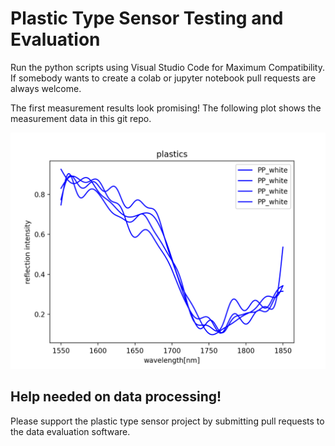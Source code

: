 # Plastic Type Sensor Testing and Evaluation

Run the python scripts using Visual Studio Code for Maximum Compatibility.
If somebody wants to create a colab or jupyter notebook pull requests are always welcome.

The first measurement results look promising! The following plot shows the measurement data in this git repo.

![plastic scans](media/sample_data_fourPP.png "Scans of four PP items")

## Help needed on data processing!
Please support the plastic type sensor project by submitting pull requests to the data evaluation software.

